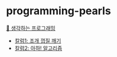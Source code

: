 # programming-pearls

[🧐 생각하는 프로그래밍](http://www.yes24.com/Product/Goods/11686227)

- [칼럼1: 조개 껍질 깨기](Column1_Cracking_the_Oyster)
- [칼럼2: 아하! 알고리즘](Column2_아하_알고리즘)
